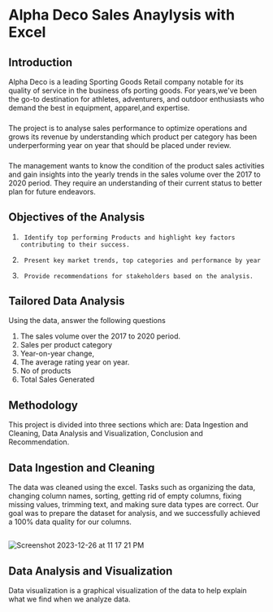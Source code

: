 # Alpha Deco Sales Anaylysis with Excel

## Introduction
Alpha Deco is a leading Sporting Goods Retail company notable for its quality of service in the business ofs porting goods. For years,we've been the go-to destination for athletes, adventurers, and outdoor enthusiasts who demand the best in equipment, apparel,and expertise.
###
The project is to analyse sales performance to optimize operations and grows its revenue by understanding which product per category has been underperforming year on year that should be placed under review.
###
The management wants to know the condition of the product sales activities and gain insights into the yearly trends in the sales volume over the 2017 to 2020 period.
They require an understanding of their current status to better plan for future endeavors.
## Objectives of the Analysis
1.      Identify top performing Products and highlight key factors contributing to their success.

2.      Present key market trends, top categories and performance by year

3.      Provide recommendations for stakeholders based on the analysis.

## Tailored Data Analysis
Using the data, answer the following questions
1. The sales volume over the 2017 to 2020 period.
2. Sales per product category
3. Year-on-year change,
4. The average rating year on year.
5. No of products
6. Total Sales Generated

## Methodology
This project is divided into three sections which are: Data Ingestion and Cleaning, Data Analysis and Visualization, Conclusion and Recommendation.

## Data Ingestion and Cleaning

The data was cleaned using the excel.  Tasks such as organizing the data, changing column names, sorting, getting rid of empty columns, fixing missing values, trimming text, and making sure data types are correct. Our goal was to prepare the dataset for analysis, and we successfully achieved a 100% data quality for our columns.
##
![Screenshot 2023-12-26 at 11 17 21 PM](https://github.com/Olaajiboye/Dashboard-With-Excel/assets/152933091/1a4bbf54-f8a4-40d4-b998-6e46ac34a847)

## Data Analysis and Visualization
Data visualization is a graphical visualization of the data to help explain what we find when we analyze data. 
